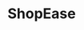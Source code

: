 # ShopEase

<!-- ### Key Features:

- ✅Product Listings
- ✅Single Product Page
- ✅Add Products to Cart
- ❌Product Search
- ❌Remove products from cart
- ❌Product Filtering
- ❌Checkout

Header
Body -> single product page, cart page, checkout page
Footer -->
